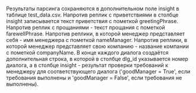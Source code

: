 Результаты парсинга сохраняются в дополнительном поле insight в таблице test_data.csv. Напротив реплик с приветствиями в столбце insight записывается текст приветствия c пометкой greetingPhrase. Напротив реплик с прощаниями - текст прощания c пометкой farewellPhrase. Напротив реплики, в которой менеджер представляет себя - имя менеджера c пометкой nameManager. Напротив реплики, в которой менеджер представляет свою компанию - название компании c пометкой companyName. В конце каждого диалога создаётся дополнительная строка, в которой в столбце dlg_id указывается номер диалога, а в столбце insight - результат проверки требований к менеджеру для соответствующего диалога ('goodManager = True', если требования выполнены и 'goodManager = False', если требования не выполнены).
